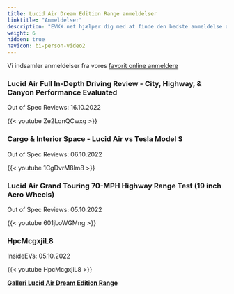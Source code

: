 ```yaml
---
title: Lucid Air Dream Edition Range anmeldelser
linktitle: "Anmeldelser"
description: "EVKX.net hjælper dig med at finde den bedste anmeldelse af denne model."
weight: 6
hidden: true
navicon: bi-person-video2
---
```

Vi indsamler anmeldelser fra vores [favorit online anmeldere](../../../../../guides/evreviewers/)

<div class="container text-center shadow p-2 pe-4 mb-5 bg-body-tertiary rounded border">
<h3>Lucid Air Full In-Depth Driving Review - City, Highway, & Canyon Performance Evaluated</h3>
<p>Out of Spec Reviews: 16.10.2022</p>

{{< youtube Ze2LqnQCwxg >}}

</div>
<div class="container text-center shadow p-2 pe-4 mb-5 bg-body-tertiary rounded border">
<h3>Cargo & Interior Space - Lucid Air vs Tesla Model S</h3>
<p>Out of Spec Reviews: 06.10.2022</p>

{{< youtube 1CgDvrM8lm8 >}}

</div>
<div class="container text-center shadow p-2 pe-4 mb-5 bg-body-tertiary rounded border">
<h3>Lucid Air Grand Touring 70-MPH Highway Range Test (19 inch Aero Wheels)</h3>
<p>Out of Spec Reviews: 05.10.2022</p>

{{< youtube 601jLoWGMng >}}

</div>
<div class="container text-center shadow p-2 pe-4 mb-5 bg-body-tertiary rounded border">
<h3>HpcMcgxjiL8</h3>
<p>InsideEVs: 05.10.2022</p>

{{< youtube HpcMcgxjiL8 >}}

</div>
<div class="mt-3 mb-3">
<a href="../gallery/" class="text-decoration-none text-black">
<strong><i class="bi-arrow-left"></i>Galleri  </strong>
</a>
<a href="../" class="text-decoration-none text-black float-end">
<strong>Lucid Air Dream Edition Range <i class="bi-arrow-right"></i></strong>
</a>
</div>

